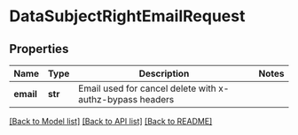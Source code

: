 # DataSubjectRightEmailRequest

## Properties
Name | Type | Description | Notes
------------ | ------------- | ------------- | -------------
**email** | **str** | Email used for cancel delete with x-authz-bypass headers | 

[[Back to Model list]](../README.md#documentation-for-models) [[Back to API list]](../README.md#documentation-for-api-endpoints) [[Back to README]](../README.md)


